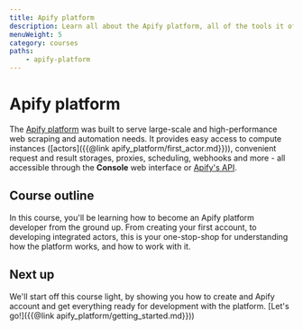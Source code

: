 ```yaml
---
title: Apify platform
description: Learn all about the Apify platform, all of the tools it offers, and how it can improve your overall developement experience.
menuWeight: 5
category: courses
paths:
    - apify-platform
---
```


# [](#about-the-platform) Apify platform

The [Apify platform](https://apify.com) was built to serve large-scale and high-performance web scraping and automation needs. It provides easy access to compute instances ([actors]({{@link apify_platform/first_actor.md}})), convenient request and result storages, proxies, scheduling, webhooks and more - all accessible through the **Console** web interface or <a href="https://docs.apify.com/api/v2" target="_blank">Apify's API</a>.

## [](#this-course) Course outline

In this course, you'll be learning how to become an Apify platform developer from the ground up. From creating your first account, to developing integrated actors, this is your one-stop-shop for understanding how the platform works, and how to work with it.

## [](#next) Next up

We'll start off this course light, by showing you how to create and Apify account and get everything ready for development with the platform. [Let's go!]({{@link apify_platform/getting_started.md}}))
